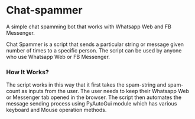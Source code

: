 # Chat-spammer
A simple chat spamming bot that works with Whatsapp Web and FB Messenger.

Chat Spammer is a script that sends a particular string or message given number of times to a specific person. The script can be used by anyone who use Whatsapp Web or FB Messenger. 

<h3>How It Works?</h3>
The script works in this way that it first takes the spam-string and spam-count as inputs from the user. The user needs to keep their Whatsapp Web or Messenger tab opened in the browser. The script then automates the message sending process using PyAutoGui module which has various keyboard and Mouse operation methods. <br/>
